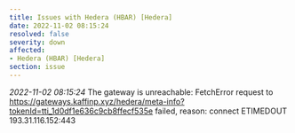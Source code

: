 ```yaml
---
title: Issues with Hedera (HBAR) [Hedera]
date: 2022-11-02 08:15:24
resolved: false
severity: down
affected:
- Hedera (HBAR) [Hedera]
section: issue
---
```


*2022-11-02 08:15:24* The gateway is unreachable: FetchError request to https://gateways.kaffinp.xyz/hedera/meta-info?tokenId=tti_1d0df1e636c9cb8ffecf535e failed, reason: connect ETIMEDOUT 193.31.116.152:443